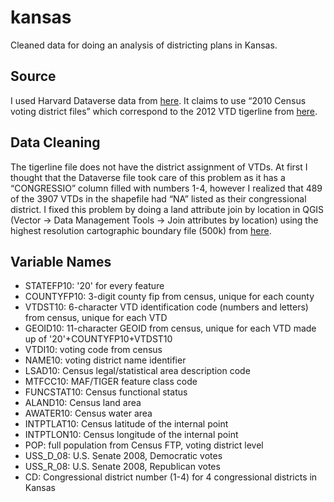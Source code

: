 # kansas
Cleaned data for doing an analysis of districting plans in Kansas. 

## Source
I used Harvard Dataverse data from [here](https://dataverse.harvard.edu/dataset.xhtml?persistentId=hdl:1902.1/16698). It claims to use “2010 Census voting district files” which correspond to the 2012 VTD tigerline from [here](https://www.census.gov/cgi-bin/geo/shapefiles/index.php). 

## Data Cleaning
The tigerline file does not have the district assignment of VTDs. At first I thought that the Dataverse file took care of this problem as it has a “CONGRESSIO” column filled with numbers 1-4, however I realized that 489 of the 3907 VTDs in the shapefile had “NA” listed as their congressional district. I fixed this problem by doing a land attribute join by location in QGIS (Vector → Data Management Tools → Join attributes by location) using the highest resolution cartographic boundary file (500k) from [here](https://www.census.gov/geo/maps-data/data/cbf/cbf_cds.html). 

## Variable Names
* STATEFP10: '20' for every feature
* COUNTYFP10: 3-digit county fip from census, unique for each county
* VTDST10: 6-character VTD identification code (numbers and letters) from census, unique for each VTD
* GEOID10: 11-character GEOID from census, unique for each VTD made up of '20'+COUNTYFP10+VTDST10
* VTDI10: voting code from census
* NAME10: voting district name identifier
* LSAD10: Census legal/statistical area description code
* MTFCC10: MAF/TIGER feature class code
* FUNCSTAT10: Census functional status
* ALAND10: Census land area
* AWATER10: Census water area
* INTPTLAT10: Census latitude of the internal point
* INTPTLON10: Census longitude of the internal point
* POP: full population from Census FTP, voting district level
* USS_D_08: U.S. Senate 2008, Democratic votes   
* USS_R_08: U.S. Senate 2008, Republican votes   
* CD: Congressional district number (1-4) for 4 congressional districts in Kansas
